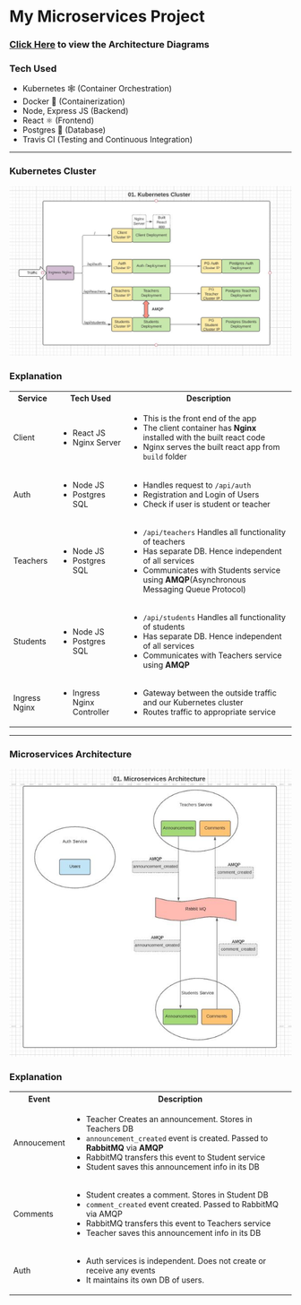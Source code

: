 # My Microservices Project

### [Click Here](https://lucid.app/lucidchart/invitations/accept/inv_f0ee79fc-296e-4ed6-b33d-ff46a0e353ad) to view the Architecture Diagrams

### Tech Used

- Kubernetes 🕸 (Container Orchestration)
- Docker 🐳 (Containerization)
- Node, Express JS (Backend)
- React ⚛ (Frontend)
- Postgres 🐘 (Database)
- Travis CI (Testing and Continuous Integration)

---

### Kubernetes Cluster
<img src="screenshots/classroom-k8s-arch.JPG" />

### Explanation
<table>
    <tbody>
    <tr>
      <th>Service</th>
      <th>Tech Used</th>
      <th>Description</th>
    </tr>
    <tr>
      <td>Client</td>
      <td>
        <ul>
          <li>React JS</li>
          <li>Nginx Server</li>
        </ul>
      </td>
      <td>
        <ul>
          <li>This is the front end of the app</li>
          <li>The client container has <strong>Nginx</strong> installed with the built react code</li>
          <li>Nginx serves the built react app from <code>build</code> folder</li>
        </ul>
      </td>
    </tr>
    <tr>
      <td>Auth</td>
      <td>
        <ul>
          <li>Node JS</li>
          <li>Postgres SQL</li>
        </ul>
      </td>
      <td>
        <ul>
          <li>Handles request to <code>/api/auth</code></li>
          <li>Registration and Login of Users</li>
          <li>Check if user is student or teacher</li>
        </ul>
      </td>
    </tr>
    <tr>
      <td>Teachers</td>
      <td>
        <ul>
          <li>Node JS</li>
          <li>Postgres SQL</li>
        </ul>
      </td>
      <td>
        <ul>
          <li><code>/api/teachers</code> Handles all functionality of teachers</li>
          <li>Has separate DB. Hence independent of all services</li>
          <li>Communicates with Students service using <strong>AMQP</strong>(Asynchronous Messaging Queue Protocol)</li>
        </ul>
      </td>
    </tr>
    <tr>
      <td>Students</td>
      <td>
        <ul>
          <li>Node JS</li>
          <li>Postgres SQL</li>
        </ul>
      </td>
      <td>
        <ul>
          <li><code>/api/students</code> Handles all functionality of students</li>
          <li>Has separate DB. Hence independent of all services</li>
          <li>Communicates with Teachers service using <strong>AMQP</strong></li>
        </ul>
      </td>
    </tr>
    <tr>
      <td>Ingress Nginx</td>
      <td>
        <ul>
          <li>Ingress Nginx Controller</li>
        </ul>
      </td>
      <td>
        <ul>
          <li>Gateway between the outside traffic and our Kubernetes cluster</li>
          <li>Routes traffic to appropriate service</li>
        </ul>
      </td>
    </tr>
  </tbody>
</table>

---

### Microservices Architecture
<img src="screenshots/classroom-k8s-microservice.JPG" />

### Explanation
<table>
  <tbody>
    <tr>
      <th>Event</th>
      <th>Description</th>
    </tr>
    <tr>
      <td>Annoucement</td>
      <td>
        <ul>
          <li>Teacher Creates an announcement. Stores in Teachers DB</li>
          <li><code>announcement_created</code> event is created. Passed to <strong>RabbitMQ</strong> via <strong>AMQP</strong></li>
          <li>RabbitMQ transfers this event to Student service</li>
          <li>Student saves this announcement info in its DB</li>
        </ul>
      </td>
    </tr>
    <tr>
      <td>Comments</td>
      <td>
        <ul>
          <li>Student creates a comment. Stores in Student DB</li>
          <li><code>comment_created</code> event created. Passed to RabbitMQ via AMQP</li>
          <li>RabbitMQ transfers this event to Teachers service</li>
          <li>Teacher saves this announcement info in its DB</li>
        </ul>
      </td>
    </tr>
    <tr>
      <td>Auth</td>
      <td>
        <ul>
          <li>Auth services is independent. Does not create or receive any events</li>
          <li>It maintains its own DB of users.</li>
        </ul>
      </td>
    </tr>
  </tbody>
</table>
